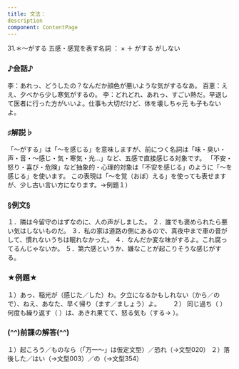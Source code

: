 ```yaml
---
title: 文法：
description
component: ContentPage
---
```



31.＊～がする
五感・感覚を表す名詞 ： × ＋ がする
                                                      がしない

### ♪会話♪
李：あれっ、どうしたの？なんだか顔色が悪いような気がするなあ。 百恵：ええ、夕べから少し寒気がするの。
李：どれどれ、あれっ、すごい熱だ。早退して医者に行った方がいいよ。仕事も大切だけど、体を壊しちゃ元 も子もないよ。

### ♯解説♭
「～がする」は「～を感じる」を意味しますが、前につく名詞は「味・臭い・声・音・～感じ・気・寒気・光…」など、五感で直接感じる対象です。 「不安・怒り・喜び・危険」など抽象的・心理的対象は「不安を感じる」のように「～を感じる」を使います。 この表現は「～を覚（おぼ）える」を使っても表せますが、少し古い言い方になります。→例題１）

### §例文§
１．隣は今留守のはずなのに、人の声がしました。
２．誰でも褒められたら悪い気はしないものだ。
３．私の家は道路の側にあるので、真夜中まで車の音がして、慣れないうちは眠れなかった。
４．なんだか変な味がするよ。これ腐ってるんじゃないか。
５．第六感というか、嫌なことが起こりそうな感じがする。

### ★例題★
１）あっ、稲光が（感じた／した）わ。夕立になるかもしれない（から／ので）、ねえ、あなた、早く帰り（ます／ましょう）よ。      
２） 同じ過ち（ ）何度も繰り返す（ ）は、あきれ果てて、怒る気も（する→ ）。

### (^^)前課の解答(^^)
１）起ころう／ものなら（「万一～」は仮定文型）／恐れ（→文型020）
２）落後した／はい（→文型003）／の（→文型354）
